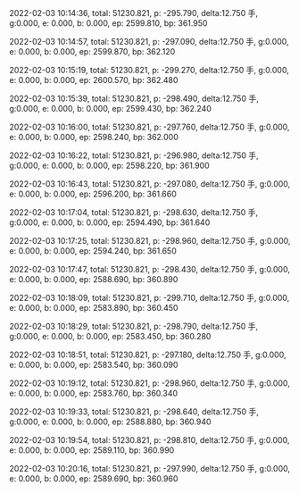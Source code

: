 2022-02-03 10:14:36, total: 51230.821, p: -295.790, delta:12.750 手, g:0.000, e: 0.000, b: 0.000, ep: 2599.810, bp: 361.950

2022-02-03 10:14:57, total: 51230.821, p: -297.090, delta:12.750 手, g:0.000, e: 0.000, b: 0.000, ep: 2599.870, bp: 362.120

2022-02-03 10:15:19, total: 51230.821, p: -299.270, delta:12.750 手, g:0.000, e: 0.000, b: 0.000, ep: 2600.570, bp: 362.480

2022-02-03 10:15:39, total: 51230.821, p: -298.490, delta:12.750 手, g:0.000, e: 0.000, b: 0.000, ep: 2599.430, bp: 362.240

2022-02-03 10:16:00, total: 51230.821, p: -297.760, delta:12.750 手, g:0.000, e: 0.000, b: 0.000, ep: 2598.240, bp: 362.000

2022-02-03 10:16:22, total: 51230.821, p: -296.980, delta:12.750 手, g:0.000, e: 0.000, b: 0.000, ep: 2598.220, bp: 361.900

2022-02-03 10:16:43, total: 51230.821, p: -297.080, delta:12.750 手, g:0.000, e: 0.000, b: 0.000, ep: 2596.200, bp: 361.660

2022-02-03 10:17:04, total: 51230.821, p: -298.630, delta:12.750 手, g:0.000, e: 0.000, b: 0.000, ep: 2594.490, bp: 361.640

2022-02-03 10:17:25, total: 51230.821, p: -298.960, delta:12.750 手, g:0.000, e: 0.000, b: 0.000, ep: 2594.240, bp: 361.650

2022-02-03 10:17:47, total: 51230.821, p: -298.430, delta:12.750 手, g:0.000, e: 0.000, b: 0.000, ep: 2588.690, bp: 360.890

2022-02-03 10:18:09, total: 51230.821, p: -299.710, delta:12.750 手, g:0.000, e: 0.000, b: 0.000, ep: 2583.890, bp: 360.450

2022-02-03 10:18:29, total: 51230.821, p: -298.790, delta:12.750 手, g:0.000, e: 0.000, b: 0.000, ep: 2583.450, bp: 360.280

2022-02-03 10:18:51, total: 51230.821, p: -297.180, delta:12.750 手, g:0.000, e: 0.000, b: 0.000, ep: 2583.540, bp: 360.090

2022-02-03 10:19:12, total: 51230.821, p: -298.960, delta:12.750 手, g:0.000, e: 0.000, b: 0.000, ep: 2583.760, bp: 360.340

2022-02-03 10:19:33, total: 51230.821, p: -298.640, delta:12.750 手, g:0.000, e: 0.000, b: 0.000, ep: 2588.880, bp: 360.940

2022-02-03 10:19:54, total: 51230.821, p: -298.810, delta:12.750 手, g:0.000, e: 0.000, b: 0.000, ep: 2589.110, bp: 360.990

2022-02-03 10:20:16, total: 51230.821, p: -297.990, delta:12.750 手, g:0.000, e: 0.000, b: 0.000, ep: 2589.690, bp: 360.960